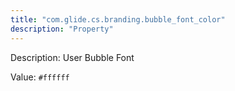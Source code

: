 ```yaml
---
title: "com.glide.cs.branding.bubble_font_color"
description: "Property"
---
```


Description: User Bubble Font

Value: `#ffffff`